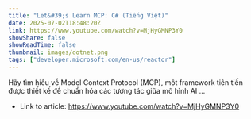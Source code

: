 ```yaml
---
title: "Let&#39;s Learn MCP: C# (Tiếng Việt)"
date: 2025-07-02T18:48:20Z
link: https://www.youtube.com/watch?v=MjHyGMNP3Y0
showShare: false
showReadTime: false
thumbnail: images/dotnet.png
tags: ["developer.microsoft.com/en-us/reactor"]
---
```

Hãy tìm hiểu về Model Context Protocol (MCP), một framework tiên tiến được thiết kế để chuẩn hóa các tương tác giữa mô hình AI ...

- Link to article: https://www.youtube.com/watch?v=MjHyGMNP3Y0